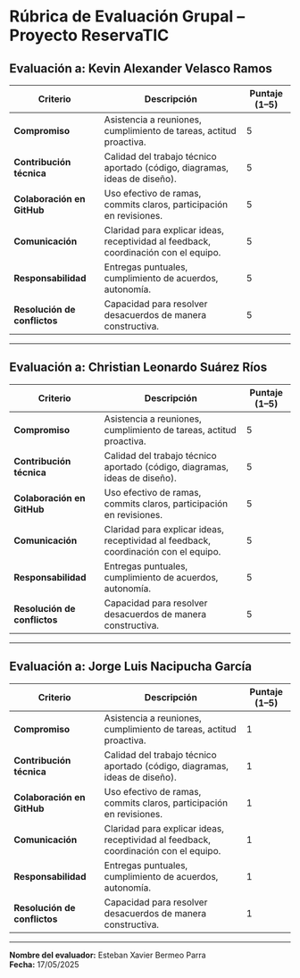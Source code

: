 # Rúbrica de Evaluación Grupal – Proyecto ReservaTIC


## Evaluación a: **Kevin Alexander Velasco Ramos**

| **Criterio**             | **Descripción**                                                                 | **Puntaje (1–5)** |
|--------------------------|----------------------------------------------------------------------------------|-------------------|
| **Compromiso**           | Asistencia a reuniones, cumplimiento de tareas, actitud proactiva.               |            5      |
| **Contribución técnica** | Calidad del trabajo técnico aportado (código, diagramas, ideas de diseño).       |            5      |
| **Colaboración en GitHub** | Uso efectivo de ramas, commits claros, participación en revisiones.            |            5      |
| **Comunicación**         | Claridad para explicar ideas, receptividad al feedback, coordinación con el equipo. |         5      |
| **Responsabilidad**      | Entregas puntuales, cumplimiento de acuerdos, autonomía.                        |             5      |
| **Resolución de conflictos** | Capacidad para resolver desacuerdos de manera constructiva.                 |             5      |   

---

## Evaluación a: **Christian Leonardo Suárez Ríos**

| **Criterio**             | **Descripción**                                                                 | **Puntaje (1–5)** |
|--------------------------|----------------------------------------------------------------------------------|-------------------|
| **Compromiso**           | Asistencia a reuniones, cumplimiento de tareas, actitud proactiva.              |           5        |
| **Contribución técnica** | Calidad del trabajo técnico aportado (código, diagramas, ideas de diseño).      |           5        |
| **Colaboración en GitHub** | Uso efectivo de ramas, commits claros, participación en revisiones.            |          5         |
| **Comunicación**         | Claridad para explicar ideas, receptividad al feedback, coordinación con el equipo. |       5         |
| **Responsabilidad**      | Entregas puntuales, cumplimiento de acuerdos, autonomía.                        |           5        |
| **Resolución de conflictos** | Capacidad para resolver desacuerdos de manera constructiva.                 |           5        |

---

## Evaluación a: **Jorge Luis Nacipucha García**

| **Criterio**             | **Descripción**                                                                 | **Puntaje (1–5)** |
|--------------------------|----------------------------------------------------------------------------------|-------------------|
| **Compromiso**           | Asistencia a reuniones, cumplimiento de tareas, actitud proactiva.              |           1        |
| **Contribución técnica** | Calidad del trabajo técnico aportado (código, diagramas, ideas de diseño).      |           1        |
| **Colaboración en GitHub** | Uso efectivo de ramas, commits claros, participación en revisiones.            |          1         |
| **Comunicación**         | Claridad para explicar ideas, receptividad al feedback, coordinación con el equipo. |       1         |
| **Responsabilidad**      | Entregas puntuales, cumplimiento de acuerdos, autonomía.                        |           1        |
| **Resolución de conflictos** | Capacidad para resolver desacuerdos de manera constructiva.                 |           1        |

---

**Nombre del evaluador:** Esteban Xavier Bermeo Parra  
**Fecha:** 17/05/2025  
